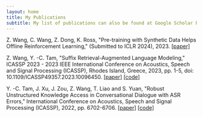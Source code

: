 ```yaml
---
layout: home
title: My Publications
subtitle: My list of publications can also be found at Google Scholar by clicking the little icon at the bottom.
---
```

Z. Wang, C. Wang, Z. Dong, K. Ross, "Pre-training with Synthetic Data Helps Offline Reinforcement Learning," (Submitted to ICLR 2024), 2023.
[[paper]](https://arxiv.org/abs/2310.00771)

Z. Wang, Y. -C. Tam, "Suffix Retrieval-Augmented Language Modeling," ICASSP 2023 - 2023 IEEE International Conference on Acoustics, Speech and Signal Processing (ICASSP), Rhodes Island, Greece, 2023, pp. 1-5, doi: 10.1109/ICASSP49357.2023.10096450.
[[paper]](https://ieeexplore.ieee.org/stamp/stamp.jsp?arnumber=10096450) [[code]](https://github.com/Victor-wang-902/SUREALM)

Y. -C. Tam, J. Xu, J. Zou, Z. Wang, T. Liao and S. Yuan, "Robust Unstructured Knowledge Access in Conversational Dialogue with ASR Errors," International Conference on Acoustics, Speech and Signal Processing (ICASSP), 2022, pp. 6702-6706.
[[paper]](https://ieeexplore.ieee.org/document/9746741) [[code]](https://github.com/yctam/dstc10_track2_task2)

